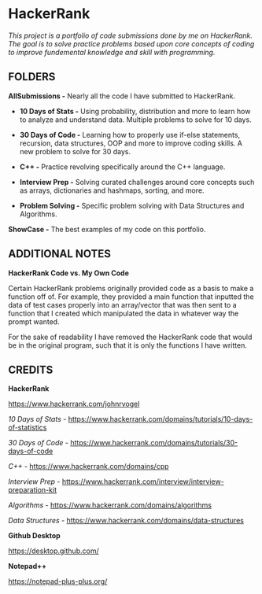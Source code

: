 # HackerRank

*This project is a portfolio of code submissions done by me on HackerRank. The goal is to solve practice problems based upon core concepts of coding to improve fundemental knowledge and skill with programming.*

## FOLDERS

**AllSubmissions -** Nearly all the code I have submitted to HackerRank.

* **10 Days of Stats -** Using probability, distribution and more to learn how to analyze and understand data. Multiple problems to solve for 10 days.

* **30 Days of Code -** Learning how to properly use if-else statements, recursion, data structures, OOP and more to improve coding skills. A new problem to solve for 30 days.

* **C++ -** Practice revolving specifically around the C++ language.

* **Interview Prep -** Solving curated challenges around core concepts such as arrays, dictionaries and hashmaps, sorting, and more. 

* **Problem Solving -** Specific problem solving with Data Structures and Algorithms.

**ShowCase -** The best examples of my code on this portfolio.


## ADDITIONAL NOTES

**HackerRank Code vs. My Own Code**

Certain HackerRank problems originally provided code as a basis to make a function off of. For example, they provided a main function that inputted the data of test cases properly into an array/vector that was then sent to a function that I created which manipulated the data in whatever way the prompt wanted. 

For the sake of readability I have removed the HackerRank code that would be in the original program, such that it is only the functions I have written. 


## CREDITS

**HackerRank**

https://www.hackerrank.com/johnrvogel

*10 Days of Stats* - https://www.hackerrank.com/domains/tutorials/10-days-of-statistics

*30 Days of Code* - https://www.hackerrank.com/domains/tutorials/30-days-of-code

*C++* - https://www.hackerrank.com/domains/cpp

*Interview Prep* - https://www.hackerrank.com/interview/interview-preparation-kit

*Algorithms* - https://www.hackerrank.com/domains/algorithms

*Data Structures* - https://www.hackerrank.com/domains/data-structures

**Github Desktop**

https://desktop.github.com/

**Notepad++**

https://notepad-plus-plus.org/

